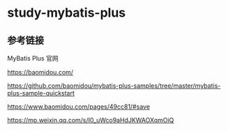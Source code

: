 # study-mybatis-plus  #

## 参考链接 ##

MyBatis Plus 官网 

https://baomidou.com/

https://github.com/baomidou/mybatis-plus-samples/tree/master/mybatis-plus-sample-quickstart

https://www.baomidou.com/pages/49cc81/#save

https://mp.weixin.qq.com/s/I0_uWco9aHdJKWAOXqmOiQ
